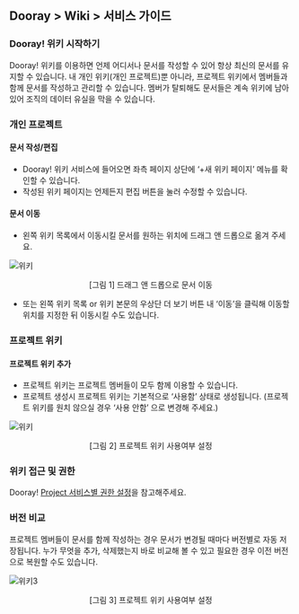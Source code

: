 ## Dooray > Wiki > 서비스 가이드

### Dooray! 위키 시작하기 
Dooray! 위키를 이용하면 언제 어디서나 문서를 작성할 수 있어 항상 최신의 문서를 유지할 수 있습니다. 내 개인 위키(개인 프로젝트)뿐 아니라, 프로젝트 위키에서 멤버들과 함께 문서를 작성하고 관리할 수 있습니다. 멤버가 탈퇴해도 문서들은 계속 위키에 남아 있어 조직의 데이터 유실을 막을 수 있습니다. 

### 개인 프로젝트
#### 문서 작성/편집
-	Dooray! 위키 서비스에 들어오면 좌측 페이지 상단에 ‘+새 위키 페이지’ 메뉴를 확인할 수 있습니다.
-	작성된 위키 페이지는 언제든지 편집 버튼을 눌러 수정할 수 있습니다.

#### 문서 이동
- 왼쪽 위키 목록에서 이동시킬 문서를 원하는 위치에 드래그 앤 드롭으로 옮겨 주세요.

![위키](http://static.toastoven.net/prod_dooray_wiki/Wiki_01_ko.png)
<center>[그림 1] 드래그 앤 드롭으로 문서 이동</center>

-	또는 왼쪽 위키 목록 or 위키 본문의 우상단 더 보기 버튼 내 ‘이동’을 클릭해 이동할 위치를 지정한 뒤 이동시킬 수도 있습니다.

### 프로젝트 위키
#### 프로젝트 위키 추가
-	프로젝트 위키는 프로젝트 멤버들이 모두 함께 이용할 수 있습니다.
-	프로젝트 생성시 프로젝트 위키는 기본적으로  ‘사용함’ 상태로 생성됩니다. (프로젝트 위키를 원치 않으실 경우 ‘사용 안함’ 으로 변경해 주세요.)

![위키](http://static.toastoven.net/prod_dooray_wiki/Wiki_02_ko.png)
<center>[그림 2] 프로젝트 위키 사용여부 설정</center>

### 위키 접근 및 권한
Dooray! [Project 서비스별 권한 설정](https://docs.toast.com/ko/Dooray/Project/ko/service-guide-detail/)을 참고해주세요. 

### 버전 비교
프로젝트 멤버들이 문서를 함께 작성하는 경우 문서가 변경될 때마다 버전별로 자동 저장됩니다. 누가 무엇을 추가, 삭제했는지 바로 비교해 볼 수 있고 필요한 경우 이전 버전으로 복원할 수도 있습니다.

![위키3](http://static.toastoven.net/prod_dooray_wiki/Wiki_03_ko.png)
<center>[그림 3] 프로젝트 위키 사용여부 설정</center>
